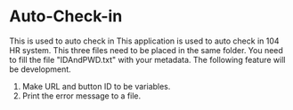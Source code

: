 # Auto-Check-in
This is used to auto check in 
This application is used to auto check in 104 HR system.
This three files need to be placed in the same folder.
You need to fill the file "IDAndPWD.txt" with your metadata.
The following feature will be development.

1.  Make URL and button ID to be variables.
2.  Print the error message to a file.

